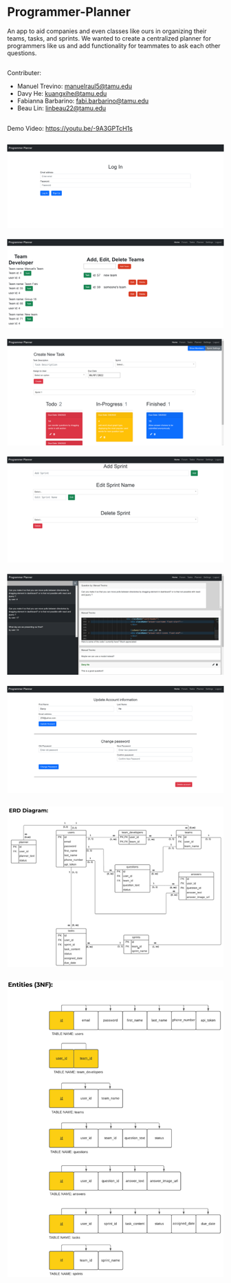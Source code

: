 # Programmer-Planner
An app to aid companies and even classes like ours in organizing their teams, tasks, and sprints. We wanted to create a centralized planner for programmers like us and add functionality for teammates to ask each other questions.
##
Contributer:

- Manuel Trevino: manuelraul5@tamu.edu
- Davy He: kuangxihe@tamu.edu
- Fabianna Barbarino: fabi.barbarino@tamu.edu
- Beau Lin: linbeau22@tamu.edu

##
Demo Video: https://youtu.be/-9A3GPTcH1s
##
![login](/images/login.PNG)
###
![homepage](/images/homepage.PNG)
###
![task-page](/images/task-page.PNG)
###
![sprint-setting](/images/sprint-setting.PNG)
###
![question-page](/images/question-page.PNG)
###
![account-setting](/images/account-setting.PNG)
##
![ERD_Diagram](/images/ERD_Diagram.PNG)
##
![3NF](/images/3NF.PNG)
